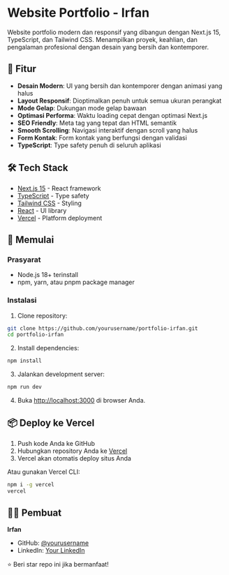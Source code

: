 # Website Portfolio - Irfan

Website portfolio modern dan responsif yang dibangun dengan Next.js 15, TypeScript, dan Tailwind CSS. Menampilkan proyek, keahlian, dan pengalaman profesional dengan desain yang bersih dan kontemporer.

## 🚀 Fitur

- **Desain Modern**: UI yang bersih dan kontemporer dengan animasi yang halus
- **Layout Responsif**: Dioptimalkan penuh untuk semua ukuran perangkat
- **Mode Gelap**: Dukungan mode gelap bawaan
- **Optimasi Performa**: Waktu loading cepat dengan optimasi Next.js
- **SEO Friendly**: Meta tag yang tepat dan HTML semantik
- **Smooth Scrolling**: Navigasi interaktif dengan scroll yang halus
- **Form Kontak**: Form kontak yang berfungsi dengan validasi
- **TypeScript**: Type safety penuh di seluruh aplikasi

## 🛠️ Tech Stack

- [Next.js 15](https://nextjs.org/) - React framework
- [TypeScript](https://www.typescriptlang.org/) - Type safety
- [Tailwind CSS](https://tailwindcss.com/) - Styling
- [React](https://reactjs.org/) - UI library
- [Vercel](https://vercel.com/) - Platform deployment

## 🚀 Memulai

### Prasyarat
- Node.js 18+ terinstall
- npm, yarn, atau pnpm package manager

### Instalasi

1. Clone repository:
```bash
git clone https://github.com/yourusername/portfolio-irfan.git
cd portfolio-irfan
```

2. Install dependencies:
```bash
npm install
```

3. Jalankan development server:
```bash
npm run dev
```

4. Buka [http://localhost:3000](http://localhost:3000) di browser Anda.

## 📦 Deploy ke Vercel

1. Push kode Anda ke GitHub
2. Hubungkan repository Anda ke [Vercel](https://vercel.com/)
3. Vercel akan otomatis deploy situs Anda

Atau gunakan Vercel CLI:
```bash
npm i -g vercel
vercel
```

## 👨‍💻 Pembuat

**Irfan**
- GitHub: [@yourusername](https://github.com/yourusername)
- LinkedIn: [Your LinkedIn](https://linkedin.com/in/yourusername)

⭐ Beri star repo ini jika bermanfaat!

